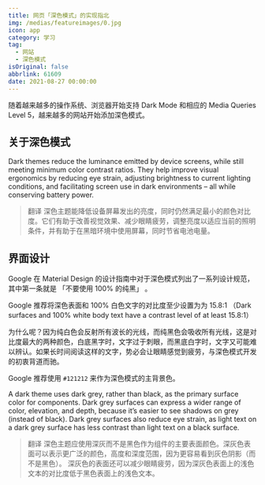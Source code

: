 ```yaml
---
title: 网页「深色模式」的实现指北
img: /medias/featureimages/0.jpg
icon: app
category: 学习
tag:
  - 网站
  - 深色模式
isOriginal: false
abbrlink: 61609
date: 2021-08-27 00:00:00
---
```


随着越来越多的操作系统、浏览器开始支持 Dark Mode 和相应的 Media Queries Level 5，越来越多的网站开始添加深色模式。

<!-- more -->

## 关于深色模式

Dark themes reduce the luminance emitted by device screens, while still meeting minimum color contrast ratios. They help improve visual ergonomics by reducing eye strain, adjusting brightness to current lighting conditions, and facilitating screen use in dark environments – all while conserving battery power.

> 翻译
> 深色主题能降低设备屏幕发出的亮度，同时仍然满足最小的颜色对比度。它们有助于改善视觉效果、减少眼睛疲劳，调整亮度以适应当前的照明条件，并有助于在黑暗环境中使用屏幕，同时节省电池电量。

## 界面设计

Google 在 Material Design 的设计指南中对于深色模式列出了一系列设计规范，其中第一条就是 「不要使用 100% 的纯黑」 。

Google 推荐将深色表面和 100% 白色文字的对比度至少设置为为 15.8:1 （Dark surfaces and 100% white body text have a contrast level of at least 15.8:1）

为什么呢？因为纯白色会反射所有波长的光线，而纯黑色会吸收所有光线，这是对比度最大的两种颜色，白底黑字时，文字过于刺眼，而黑底白字时，文字又可能难以辨认。如果长时间阅读这样的文字，势必会让眼睛感觉到疲劳，与深色模式开发的初衷背道而驰。

Google 推荐使用 `#121212` 来作为深色模式的主背景色。


A dark theme uses dark grey, rather than black, as the primary surface color for components. Dark grey surfaces can express a wider range of color, elevation, and depth, because it’s easier to see shadows on grey (instead of black).
Dark grey surfaces also reduce eye strain, as light text on a dark grey surface has less contrast than light text on a black surface.

> 翻译
> 深色主题应使用深灰而不是黑色作为组件的主要表面颜色。深灰色表面可以表示更广泛的颜色，高度和深度范围，因为更容易看到灰色阴影（而不是黑色）。
> 深灰色的表面还可以减少眼睛疲劳，因为深灰色表面上的浅色文本的对比度低于黑色表面上的浅色文本。
